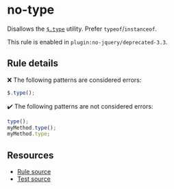 # no-type

Disallows the [`$.type`](https://api.jquery.com/jQuery.type/) utility. Prefer `typeof`/`instanceof`.

This rule is enabled in `plugin:no-jquery/deprecated-3.3`.

## Rule details

❌ The following patterns are considered errors:
```js
$.type();
```

✔️ The following patterns are not considered errors:
```js
type();
myMethod.type();
myMethod.type;
```

## Resources

* [Rule source](/src/rules/no-type.js)
* [Test source](/src/tests/no-type.js)

